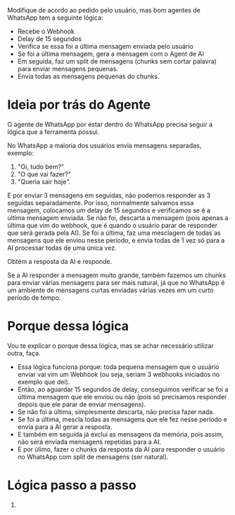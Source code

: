 Modifique de acordo ao pedido pelo usuário, mas bom agentes de WhatsApp tem a seguinte lógica:
- Recebe o Webhook
- Delay de 15 segundos
- Verifica se essa foi a última mensagem enviada pelo usuário
- Se foi a última mensagem, gera a mensagem com o Agent de AI
- Em seguida, faz um split de mensagens (chunks sem cortar palavra) para enviar mensagens pequenas.
- Envia todas as mensagens pequenas do chunks.

# Ideia por trás do Agente
O agente de WhatsApp por estar dentro do WhatsApp precisa seguir a lógica que a ferramenta possui.

No WhatsApp a maioria dos usuários envia mensagens separadas, exemplo:
1. "Oi, tudo bem?"
2. "O que vai fazer?"
3. "Queria sair hoje".

E por enviar 3 mensagens em seguidas, não podemos responder as 3 seguidas separadamente. Por isso, normalmente salvamos essa mensagem, colocamos um delay de 15 segundos e verificamos se é a última mensagem enviada. Se não foi, descarta a mensagem (pois apenas a última que vim do webhook, que é quando o usuário parar de responder que será gerada pela AI). Se foi a última, faz uma mesclagem de todas as mensagens que ele enviou nesse período, e envia todas de 1 vez só para a AI processar todas de uma única vez. 

Obtém a resposta da AI e responde.

Se a AI responder a mensagem muito grande, também fazemos um chunks para enviar várias mensagens para ser mais natural, já que no WhatsApp é um ambiente de mensagens curtas enviadas várias vezes em um curto período de tempo.

# Porque dessa lógica
Vou te explicar o porque dessa lógica, mas se achar necessário utilizar outra, faça.

- Essa lógica funciona porque: toda pequena mensagem que o usuário enviar vai vim um Webhook (ou seja, seriam 3 webhooks iniciados no exemplo que dei).
- Então, ao aguardar 15 segundos de delay, conseguimos verificar se foi a última mensagem que ele enviou ou não (pois só precisamos responder depois que ele parar de enviar mensagens).
- Se não foi a última, simplesmente descarta, não precisa fazer nada.
- Se foi a última, mescla todas as mensagens que ele fez nesse período e envia para a AI gerar a resposta.
- E também em seguida já exclui as mensagens da memória, pois assim, não será enviada mensagens repetidas para a AI.
- E por úlimo, fazer o chunks da resposta da AI para responder o usuário no WhatsApp com split de mensagens (ser natural).

# Lógica passo a passo
1. 

